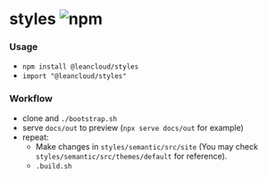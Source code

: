 # styles ![npm](https://img.shields.io/npm/v/@leancloud/styles.svg?style=flat-square)

### Usage

- `npm install @leancloud/styles`
- `import "@leancloud/styles"`

### Workflow

- clone and `./bootstrap.sh`
- serve `docs/out` to preview (`npx serve docs/out` for example)
- repeat:
  - Make changes in `styles/semantic/src/site` (You may check `styles/semantic/src/themes/default` for reference).
  - `.build.sh`
